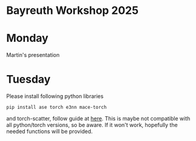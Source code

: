 # Bayreuth Workshop 2025
# Monday
Martin's presentation 

# Tuesday
Please install following python libraries
```
pip install ase torch e3nn mace-torch
```
and 
torch-scatter, follow guide at [here](https://github.com/rusty1s/pytorch_scatter). This is maybe not compatible with all python/torch versions, so be aware. If it won't work, hopefully the needed functions will be provided. 

